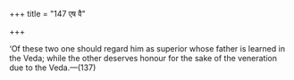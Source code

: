 +++
title = "147 एष वै"

+++

‘Of these two one should regard him as superior whose father is learned in the Veda; while the other deserves honour for the sake of the veneration due to the Veda.—(137)